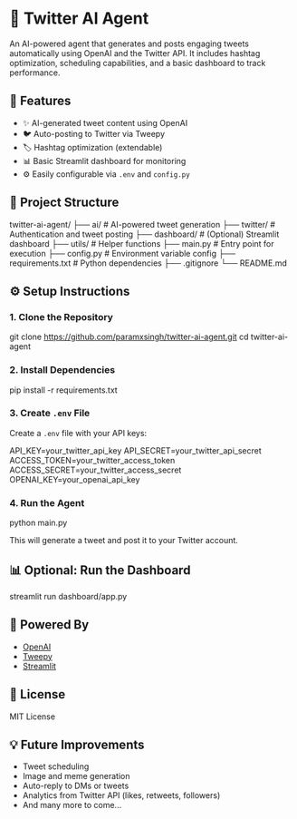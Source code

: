 # 🤖 Twitter AI Agent

An AI-powered agent that generates and posts engaging tweets automatically using OpenAI and the Twitter API. It includes hashtag optimization, scheduling capabilities, and a basic dashboard to track performance.


## 🚀 Features

- ✨ AI-generated tweet content using OpenAI
- 🐦 Auto-posting to Twitter via Tweepy
- 🏷 Hashtag optimization (extendable)
- 📊 Basic Streamlit dashboard for monitoring
- ⚙️ Easily configurable via `.env` and `config.py`


## 📁 Project Structure

twitter-ai-agent/
├── ai/                  # AI-powered tweet generation
├── twitter/             # Authentication and tweet posting
├── dashboard/           # (Optional) Streamlit dashboard
├── utils/               # Helper functions
├── main.py              # Entry point for execution
├── config.py            # Environment variable config
├── requirements.txt     # Python dependencies
├── .gitignore
└── README.md

## ⚙️ Setup Instructions

### 1. Clone the Repository

git clone https://github.com/paramxsingh/twitter-ai-agent.git
cd twitter-ai-agent

### 2. Install Dependencies

pip install -r requirements.txt

### 3. Create `.env` File

Create a `.env` file with your API keys:

API_KEY=your_twitter_api_key
API_SECRET=your_twitter_api_secret
ACCESS_TOKEN=your_twitter_access_token
ACCESS_SECRET=your_twitter_access_secret
OPENAI_KEY=your_openai_api_key

### 4. Run the Agent

python main.py

This will generate a tweet and post it to your Twitter account.

## 📊 Optional: Run the Dashboard


streamlit run dashboard/app.py


## 🧠 Powered By

* [OpenAI](https://openai.com/)
* [Tweepy](https://docs.tweepy.org/)
* [Streamlit](https://streamlit.io/)

## 📄 License

MIT License

## 💡 Future Improvements

* Tweet scheduling
* Image and meme generation
* Auto-reply to DMs or tweets
* Analytics from Twitter API (likes, retweets, followers)
* And many more to come...
